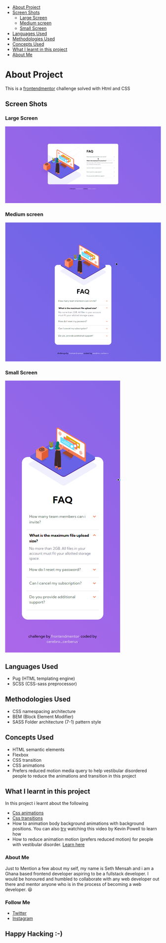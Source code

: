   - [About Project](#about-project)
  - [Screen Shots](#screen-shots)
    - [Large Screen](#large-screen)
    - [Medium screen](#medium-screen)
    - [Small Screen](#small-screen)
  - [Languages Used](#languages-used)
  - [Methodologies Used](#methodologies-used)
  - [Concepts Used](#concepts-used)
  - [What I learnt in this project](#what-i-learnt-in-this-project)
  - [About Me](#about-me)

# About Project
This is a [frontendmentor](https://www.frontendmentor.io/challenges/faq-accordion-card-XlyjD0Oam) challenge solved with Html and CSS

## Screen Shots
### Large Screen 
![large screen shot](assets/desk.png)


### Medium screen
![medium screen shot](assets/md.png)


### Small Screen 
![Small screen shot](assets/sm.png)

## Languages Used
- Pug (HTML templating engine)
- SCSS (CSS-sass preprocessor)

## Methodologies Used
- CSS namespacing architecture
- BEM (Block Element Modifier)
- SASS Folder architecture (7-1) pattern style 

## Concepts Used 
- HTML semantic elements
- Flexbox
- CSS transition
- CSS animations
- Prefers reduced motion media query to help vestibular disordered people to reduce the animations and transition in this project
  

## What I learnt in this project
In this project i learnt about the following

- [Css animations](https://developer.mozilla.org/en-US/docs/Web/CSS/CSS_Animations/Using_CSS_animations)
- [Css transitions](https://developer.mozilla.org/en-US/docs/Web/CSS/transition)
- How to animation body background animations with background positions. You can also [try](https://www.google.com/url?sa=t&rct=j&q=&esrc=s&source=web&cd=&cad=rja&uact=8&ved=2ahUKEwjW6LDe67b0AhXUuKQKHQjGBhcQwqsBegQIBRAB&url=https%3A%2F%2Fwww.youtube.com%2Fwatch%3Fv%3Df3mwKLXpOLk&usg=AOvVaw33dXLhmU4gsuTkwMjYY-Ib) watching this video by Kevin Powell to learn how
- How to reduce animation motion (prefers reduced motion) for people with vestibular disorder. [Learn here](https://css-tricks.com/introduction-reduced-motion-media-query/)

### About Me
Just to Mention a few about my self, my name is Seth Mensah and i am a Ghana based frontend developer aspiring to be a fullstack developer. I would be honoured and humbled to collaborate with any web developer out there and mentor anyone who is in the process of becoming a web developer. :smiley:

### Follow Me 
- [Twitter](https://twitter.com/amekseth)
- [Instagram](https://www.instagram.com/iamcerebrocerberus/)


## Happy Hacking :-)
